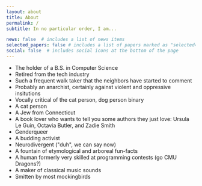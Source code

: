 ```yaml
---
layout: about
title: About
permalink: /
subtitle: In no particular order, I am...

news: false  # includes a list of news items
selected_papers: false # includes a list of papers marked as "selected={true}"
social: false  # includes social icons at the bottom of the page
---
```

- The holder of a B.S. in Computer Science
- Retired from the tech industry
- Such a frequent walk taker that the neighbors have started to comment
- Probably an anarchist, certainly against violent and oppressive insitutions
- Vocally critical of the cat person, dog person binary
- A cat person
- A Jew from Connecticut
- A book lover who wants to tell you some authors they just love: Ursula Le Guin, Octavia Butler, and Zadie Smith
- Genderqueer
- A budding activist
- Neurodivergent ("duh", we can say now)
- A fountain of etymological and arboreal fun-facts
- A human formerly very skilled at programming contests (go CMU Dragons?)
- A maker of classical music sounds
- Smitten by most mockingbirds


